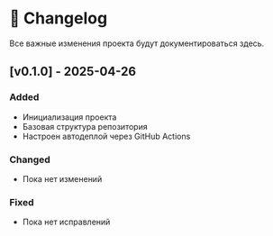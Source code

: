 # 📜 Changelog

Все важные изменения проекта будут документироваться здесь.

## [v0.1.0] - 2025-04-26
### Added
- Инициализация проекта
- Базовая структура репозитория
- Настроен автодеплой через GitHub Actions

### Changed
- Пока нет изменений

### Fixed
- Пока нет исправлений